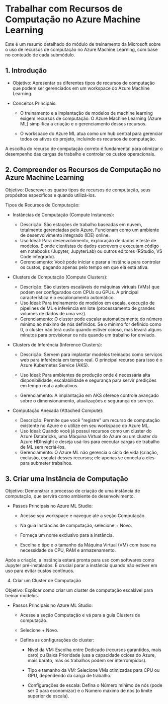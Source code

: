 # Trabalhar com Recursos de Computação no Azure Machine Learning

Este é um resumo detalhado do módulo de treinamento da Microsoft sobre o uso de recursos de computação no Azure Machine Learning, com base no conteúdo de cada submódulo.

## 1. Introdução
- Objetivo: Apresentar os diferentes tipos de recursos de computação que podem ser gerenciados em um workspace do Azure Machine Learning.

- Conceitos Principais:

  - O treinamento e a implantação de modelos de machine learning exigem recursos de computação. O Azure Machine Learning (Azure ML) simplifica a criação e o gerenciamento desses recursos.

  - O workspace do Azure ML atua como um hub central para gerenciar todos os ativos do projeto, incluindo os recursos de computação.

A escolha do recurso de computação correto é fundamental para otimizar o desempenho das cargas de trabalho e controlar os custos operacionais.

## 2. Compreender os Recursos de Computação no Azure Machine Learning

Objetivo: Descrever os quatro tipos de recursos de computação, seus propósitos específicos e quando utilizá-los.

Tipos de Recursos de Computação:

  - Instâncias de Computação (Compute Instances):

    - Descrição: São estações de trabalho baseadas em nuvem, totalmente gerenciadas pelo Azure. Funcionam como um ambiente de desenvolvimento integrado (IDE) online.
    - Uso Ideal: Para desenvolvimento, exploração de dados e teste de modelos. É onde cientistas de dados escrevem e executam código em notebooks (Jupyter, JupyterLab) ou outros editores (RStudio, VS Code integrado).
    - Gerenciamento: Você pode iniciar e parar a instância para controlar os custos, pagando apenas pelo tempo em que ela está ativa.

  - Clusters de Computação (Compute Clusters):

    - Descrição: São clusters escaláveis de máquinas virtuais (VMs) que podem ser configurados com CPUs ou GPUs. A principal característica é o escalonamento automático.
    - Uso Ideal: Para treinamento de modelos em escala, execução de pipelines de ML e inferência em lote (processamento de grandes volumes de dados de uma vez).
    - Gerenciamento: O cluster pode escalar automaticamente do número mínimo ao máximo de nós definidos. Se o mínimo for definido como 0, o cluster não terá custo quando estiver ocioso, mas levará alguns minutos para provisionar os nós quando um trabalho for enviado.

  - Clusters de Inferência (Inference Clusters):

    - Descrição: Servem para implantar modelos treinados como serviços web para inferência em tempo real. O principal recurso para isso é o Azure Kubernetes Service (AKS).

    - Uso Ideal: Para ambientes de produção onde é necessária alta disponibilidade, escalabilidade e segurança para servir predições em tempo real a aplicativos.

    - Gerenciamento: A implantação em AKS oferece controle avançado sobre o dimensionamento, atualizações e segurança do serviço.

- Computação Anexada (Attached Compute):

  - Descrição: Permite que você "registre" um recurso de computação existente no Azure e o utilize em seu workspace do Azure ML.
  - Uso Ideal: Quando você já possui recursos como um cluster do Azure Databricks, uma Máquina Virtual do Azure ou um cluster do Azure HDInsight e deseja usá-los para executar cargas de trabalho de ML sem recriá-los.
  - Gerenciamento: O Azure ML não gerencia o ciclo de vida (criação, exclusão, escala) desses recursos; ele apenas se conecta a eles para submeter trabalhos.

## 3. Criar uma Instância de Computação

Objetivo: Demonstrar o processo de criação de uma instância de computação, que servirá como ambiente de desenvolvimento.

- Passos Principais no Azure ML Studio:

  - Acesse seu workspace e navegue até a seção Computação.

  - Na guia Instâncias de computação, selecione + Novo.

  - Forneça um nome exclusivo para a instância.

  - Escolha o tipo e o tamanho da Máquina Virtual (VM) com base na necessidade de CPU, RAM e armazenamento.

Após a criação, a instância estará pronta para uso com softwares como Jupyter pré-instalados. É crucial parar a instância quando não estiver em uso para evitar custos contínuos.

4. Criar um Cluster de Computação

Objetivo: Explicar como criar um cluster de computação escalável para treinar modelos.

- Passos Principais no Azure ML Studio:

  - Acesse a seção Computação e vá para a guia Clusters de computação.

  - Selecione + Novo.

  - Defina as configurações do cluster:

    - Nível da VM: Escolha entre Dedicado (recursos garantidos, mais caro) ou Baixa Prioridade (usa a capacidade ociosa do Azure, mais barato, mas os trabalhos podem ser interrompidos).

    - Tipo e tamanho da VM: Selecione VMs otimizadas para CPU ou GPU, dependendo da carga de trabalho.

    - Configurações de escala: Defina o Número mínimo de nós (pode ser 0 para economizar) e o Número máximo de nós (o limite superior de escala).